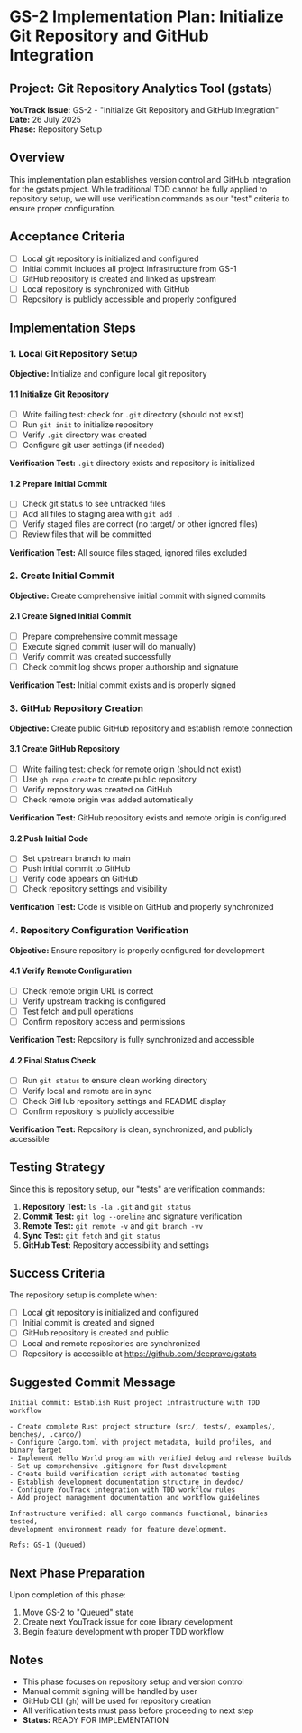 # GS-2 Implementation Plan: Initialize Git Repository and GitHub Integration

## Project: Git Repository Analytics Tool (gstats)
**YouTrack Issue:** GS-2 - "Initialize Git Repository and GitHub Integration"  
**Date:** 26 July 2025  
**Phase:** Repository Setup  

## Overview
This implementation plan establishes version control and GitHub integration for the gstats project. While traditional TDD cannot be fully applied to repository setup, we will use verification commands as our "test" criteria to ensure proper configuration.

## Acceptance Criteria
- [ ] Local git repository is initialized and configured
- [ ] Initial commit includes all project infrastructure from GS-1
- [ ] GitHub repository is created and linked as upstream
- [ ] Local repository is synchronized with GitHub
- [ ] Repository is publicly accessible and properly configured

## Implementation Steps

### 1. Local Git Repository Setup
**Objective:** Initialize and configure local git repository

#### 1.1 Initialize Git Repository
- [ ] Write failing test: check for `.git` directory (should not exist)
- [ ] Run `git init` to initialize repository
- [ ] Verify `.git` directory was created
- [ ] Configure git user settings (if needed)

**Verification Test:** `.git` directory exists and repository is initialized

#### 1.2 Prepare Initial Commit
- [ ] Check git status to see untracked files
- [ ] Add all files to staging area with `git add .`
- [ ] Verify staged files are correct (no target/ or other ignored files)
- [ ] Review files that will be committed

**Verification Test:** All source files staged, ignored files excluded

### 2. Create Initial Commit
**Objective:** Create comprehensive initial commit with signed commits

#### 2.1 Create Signed Initial Commit
- [ ] Prepare comprehensive commit message
- [ ] Execute signed commit (user will do manually)
- [ ] Verify commit was created successfully
- [ ] Check commit log shows proper authorship and signature

**Verification Test:** Initial commit exists and is properly signed

### 3. GitHub Repository Creation
**Objective:** Create public GitHub repository and establish remote connection

#### 3.1 Create GitHub Repository
- [ ] Write failing test: check for remote origin (should not exist)
- [ ] Use `gh repo create` to create public repository
- [ ] Verify repository was created on GitHub
- [ ] Check remote origin was added automatically

**Verification Test:** GitHub repository exists and remote origin is configured

#### 3.2 Push Initial Code
- [ ] Set upstream branch to main
- [ ] Push initial commit to GitHub
- [ ] Verify code appears on GitHub
- [ ] Check repository settings and visibility

**Verification Test:** Code is visible on GitHub and properly synchronized

### 4. Repository Configuration Verification
**Objective:** Ensure repository is properly configured for development

#### 4.1 Verify Remote Configuration
- [ ] Check remote origin URL is correct
- [ ] Verify upstream tracking is configured
- [ ] Test fetch and pull operations
- [ ] Confirm repository access and permissions

**Verification Test:** Repository is fully synchronized and accessible

#### 4.2 Final Status Check
- [ ] Run `git status` to ensure clean working directory
- [ ] Verify local and remote are in sync
- [ ] Check GitHub repository settings and README display
- [ ] Confirm repository is publicly accessible

**Verification Test:** Repository is clean, synchronized, and publicly accessible

## Testing Strategy

Since this is repository setup, our "tests" are verification commands:

1. **Repository Test:** `ls -la .git` and `git status`
2. **Commit Test:** `git log --oneline` and signature verification
3. **Remote Test:** `git remote -v` and `git branch -vv`
4. **Sync Test:** `git fetch` and `git status`
5. **GitHub Test:** Repository accessibility and settings

## Success Criteria

The repository setup is complete when:
- [ ] Local git repository is initialized and configured
- [ ] Initial commit is created and signed
- [ ] GitHub repository is created and public
- [ ] Local and remote repositories are synchronized
- [ ] Repository is accessible at https://github.com/deeprave/gstats

## Suggested Commit Message

```
Initial commit: Establish Rust project infrastructure with TDD workflow

- Create complete Rust project structure (src/, tests/, examples/, benches/, .cargo/)
- Configure Cargo.toml with project metadata, build profiles, and binary target
- Implement Hello World program with verified debug and release builds
- Set up comprehensive .gitignore for Rust development
- Create build verification script with automated testing
- Establish development documentation structure in devdoc/
- Configure YouTrack integration with TDD workflow rules
- Add project management documentation and workflow guidelines

Infrastructure verified: all cargo commands functional, binaries tested,
development environment ready for feature development.

Refs: GS-1 (Queued)
```

## Next Phase Preparation

Upon completion of this phase:
1. Move GS-2 to "Queued" state
2. Create next YouTrack issue for core library development
3. Begin feature development with proper TDD workflow

## Notes
- This phase focuses on repository setup and version control
- Manual commit signing will be handled by user
- GitHub CLI (`gh`) will be used for repository creation
- All verification tests must pass before proceeding to next step
- **Status:** READY FOR IMPLEMENTATION
